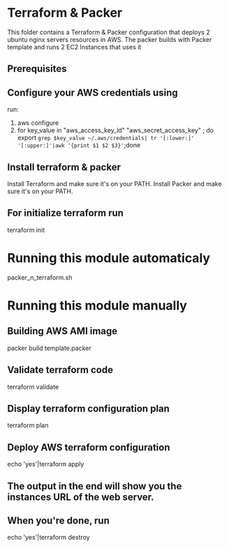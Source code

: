 # Terraform & Packer
This folder contains a Terraform & Packer configuration that deploys 2 ubuntu nginx servers resources in AWS. The packer builds with Packer template and runs 2 EC2 Instances that uses it 

## Prerequisites
  ## Configure your AWS credentials using
  run:
  1) aws configure
  2) for key_value in "aws_access_key_id" "aws_secret_access_key" ; do export `grep $key_value ~/.aws/credentials| tr '[:lower:]' '[:upper:]'|awk '{print $1 $2 $3}'`;done

  ## Install terraform & packer
  Install Terraform and make sure it's on your PATH.
  Install Packer and make sure it's on your PATH.

  ## For initialize terraform run
  terraform init

# Running this module automaticaly
packer_n_terraform.sh

# Running this module manually

## Building AWS AMI image
packer build template.packer

## Validate terraform code
terraform validate

## Display terraform configuration plan
terraform plan

## Deploy AWS terraform configuration
echo 'yes'|terraform apply

## The output in the end will show you the instances URL of the web server.

## When you're done, run
echo 'yes'|terraform destroy

